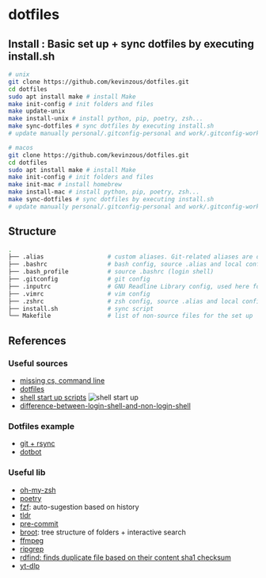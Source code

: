 # dotfiles

## Install : Basic set up + sync dotfiles by executing install.sh

```bash 
# unix
git clone https://github.com/kevinzous/dotfiles.git
cd dotfiles
sudo apt install make # install Make
make init-config # init folders and files
make update-unix
make install-unix # install python, pip, poetry, zsh...
make sync-dotfiles # sync dotfiles by executing install.sh
# update manually personal/.gitconfig-personal and work/.gitconfig-work
```

```bash
# macos
git clone https://github.com/kevinzous/dotfiles.git
cd dotfiles
sudo apt install make # install Make
make init-config # init folders and files
make init-mac # install homebrew
make install-mac # install python, pip, poetry, zsh...
make sync-dotfiles # sync dotfiles by executing install.sh
# update manually personal/.gitconfig-personal and work/.gitconfig-work
```

## Structure

```bash
.
├── .alias                  # custom aliases. Git-related aliases are defined in .gitconfig and in ~/.oh-my-zsh/plugins/git
├── .bashrc                 # bash config, source .alias and local config (interactive non-login shell)
├── .bash_profile           # source .bashrc (login shell)
├── .gitconfig              # git config
├── .inputrc                # GNU Readline Library config, used here for key bindings
├── .vimrc                  # vim config
├── .zshrc                  # zsh config, source .alias and local config (interactive non-login shell)
├── install.sh              # sync script
└── Makefile                # list of non-source files for the set up
```


## References

### Useful sources

- [missing cs, command line](https://missing.csail.mit.edu/2020/command-line/)
- [dotfiles](http://dotfiles.github.io/)
- [shell start up scripts](https://blog.flowblok.id.au/2013-02/shell-startup-scripts.html)
![shell start up](https://blog.flowblok.id.au/static/images/shell-startup.png)
- [difference-between-login-shell-and-non-login-shell](https://unix.stackexchange.com/questions/38175/difference-between-login-shell-and-non-login-shell)

### Dotfiles example

- [git + rsync](https://github.com/mathiasbynens/dotfiles/blob/main/bootstrap.sh)
- [dotbot](https://github.com/anishathalye/dotfiles)

### Useful lib

- [oh-my-zsh](https://github.com/ohmyzsh/ohmyzsh.git)
- [poetry](https://python-poetry.org/docs/#osx--linux--bashonwindows-install-instructions)
- [fzf](https://github.com/junegunn/fzf/wiki): auto-sugestion based on history
- [tldr](https://github.com/tldr-pages/tldr)
- [pre-commit](https://pypi.org/project/pre-commit/)
- [broot](https://github.com/Canop/brootsee): tree structure of folders + interactive search
- [ffmpeg](https://ffmpeg.org/)
- [ripgrep](https://github.com/BurntSushi/ripgrep)
- [rdfind: finds duplicate file based on their content sha1 checksum](https://github.com/pauldreik/rdfind)
- [yt-dlp](https://github.com/yt-dlp/yt-dlp)
